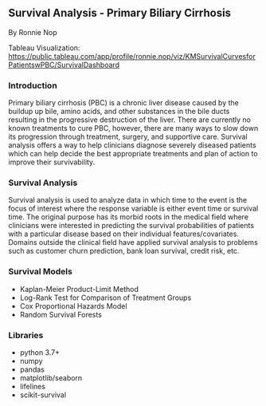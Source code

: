 ## Survival Analysis - Primary Biliary Cirrhosis
By Ronnie Nop

Tableau Visualization: https://public.tableau.com/app/profile/ronnie.nop/viz/KMSurvivalCurvesforPatientswPBC/SurvivalDashboard

### Introduction 
Primary biliary cirrhosis (PBC) is a chronic liver disease caused by the buildup up bile, amino acids, and other substances in the bile ducts resulting in the progressive destruction of the liver. There are currently no known treatments to cure PBC, however, there are many ways to slow down its progression through treatment, surgery, and supportive care. Survival analysis offers a way to help clinicians diagnose severely diseased patients which can help decide the best appropriate treatments and plan of action to improve their survivability.

### Survival Analysis
Survival analysis is used to analyze data in which time to the event is the focus of interest where the response variable is either event time or survival time. The original purpose has its morbid roots in the medical field where clinicians were interested in predicting the survival probabilities of patients with a particular disease based on their individual features/covariates. Domains outside the clinical field have applied survival analysis to problems such as customer churn prediction, bank loan survival, credit risk, etc.

### Survival Models
* Kaplan-Meier Product-Limit Method
* Log-Rank Test for Comparison of Treatment Groups
* Cox Proportional Hazards Model
* Random Survival Forests

### Libraries
* python 3.7+
* numpy
* pandas
* matplotlib/seaborn
* lifelines
* scikit-survival
